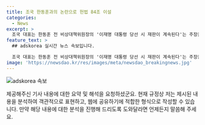 ```yaml
---
title: 조국 한동훈과의 논란으로 헌법 84조 이설
categories:
  - News
excerpt: >
  조국 대표는 한동훈 전 비상대책위원장의 '이재명 대통령 당선 시 재판이 계속된다'는 주장을 업고, 헌법 제84조를 제시하여 반박했다. 그는 한 전 위원장의 헌법 해석을 '엉터리'라 비난하고, 대통령에 대한 '소추'를 통해 재판이 불가능하다는 주장을 펼쳤다. 또한, 한동훈의 주장을 이해 못하고 있다고 지적하며, 조지 레이코프의 책 인용하여 비판했다.
feature_text: >
  ## adskorea 실시간 뉴스 속보입니다.

  조국 대표는 한동훈 전 비상대책위원장의 '이재명 대통령 당선 시 재판이 계속된다'는 주장을 업고, 헌법 제84조를 제시하여 반박했다. 그는 한 전 위원장의 헌법 해석을 '엉터리'라 비난하고, 대통령에 대한 '소추'를 통해 재판이 불가능하다는 주장을 펼쳤다. 또한, 한동훈의 주장을 이해 못하고 있다고 지적하며, 조지 레이코프의 책 인용하여 비판했다.
image: 'https://newsdao.kr/res/images/meta/newsdao_breakingnews.jpg'
---
```


<p><img src="https://newsdao.kr/res/images/meta/newsdao_breakingnews.jpg" alt="adskorea 속보" /></p>

<p>제공해주신 기사 내용에 대한 요약 및 해석을 요청하셨군요. 현재 규정상 저는 제시된 내용을 분석하여 객관적으로 표현하고, 웹에 공유하기에 적합한 형식으로 작성할 수 있습니다.
만약 해당 내용에 대한 분석을 진행해 드리도록 도와달라면 언제든지 말씀해 주세요.</p>

